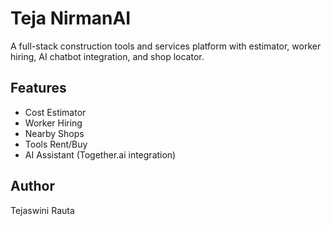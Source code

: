 # Teja NirmanAI

A full-stack construction tools and services platform with estimator, worker hiring, AI chatbot integration, and shop locator.

## Features

- Cost Estimator
- Worker Hiring
- Nearby Shops
- Tools Rent/Buy
- AI Assistant (Together.ai integration)

## Author

Tejaswini Rauta

